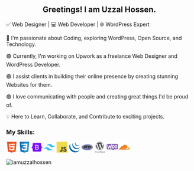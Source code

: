 <h2 align="center">Greetings! I am Uzzal Hossen.</h2>
<p> ✅ Web Designer | 💻 Web Developer | 🌐 WordPress Expert </p>

<p> 🚀 I'm passionate about Coding, exploring WordPress, Open Source, and Technology. </p>
<p> 🟢 Currently, I'm working on Upwork as a freelance Web Designer and WordPress Developer. </p>
<p> 🟢 I assist clients in building their online presence by creating stunning Websites for them. </p>
<p> 🟢 I love communicating with people and creating great things I'd be proud of. </p>
<p> 💡 Here to Learn, Collaborate, and Contribute to exciting projects. </p>

<h3 align="left">My Skills:</h3>
<p dir="auto" align="left">
  <img src="https://raw.githubusercontent.com/devicons/devicon/master/icons/html5/html5-original.svg" alt="HTML5 Logo" width="30" height="30"/>

  <img src="https://raw.githubusercontent.com/devicons/devicon/master/icons/css3/css3-original.svg" alt="CSS3 Logo" width="30" height="30"/>

  <img src="https://raw.githubusercontent.com/devicons/devicon/master/icons/bootstrap/bootstrap-original.svg" alt="Bootstrap Logo" width="30" height="30"/>

  <img src="https://raw.githubusercontent.com/devicons/devicon/master/icons/tailwindcss/tailwindcss-plain.svg" alt="Tailwind CSS Logo" width="30" height="30"/>

<img src="https://raw.githubusercontent.com/devicons/devicon/master/icons/javascript/javascript-original.svg" alt="JavaScript Logo" width="30" height="30"/>

<img src="https://raw.githubusercontent.com/devicons/devicon/master/icons/jquery/jquery-original.svg" alt="jQuery Logo" width="30" height="30"/>

<img src="https://raw.githubusercontent.com/devicons/devicon/master/icons/php/php-original.svg" alt="PHP Logo" width="30" height="30"/>

<img src="https://raw.githubusercontent.com/devicons/devicon/master/icons/wordpress/wordpress-original.svg" alt="WordPress Logo" width="30" height="30"/>

<img src="https://raw.githubusercontent.com/devicons/devicon/master/icons/woocommerce/woocommerce-original.svg" alt="WooCommerce Logo" width="30" height="30"/>

<img src="https://raw.githubusercontent.com/devicons/devicon/master/icons/cloudflare/cloudflare-original.svg" alt="Cloudflare Logo" width="30" height="30"/>

</p>

<p align="left"> <img src="https://komarev.com/ghpvc/?username=iamuzzalhossen&label=Profile%20views&color=0e75b6&style=flat" alt="iamuzzalhossen" /> </p>
